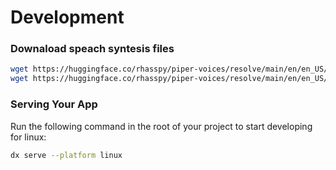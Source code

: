 # Development


### Downaload speach syntesis files

```bash
wget https://huggingface.co/rhasspy/piper-voices/resolve/main/en/en_US/libritts_r/medium/en_US-libritts_r-medium.onnx
wget https://huggingface.co/rhasspy/piper-voices/resolve/main/en/en_US/libritts_r/medium/en_US-libritts_r-medium.onnx.json
```

### Serving Your App

Run the following command in the root of your project to start developing for linux:

```bash
dx serve --platform linux
```
